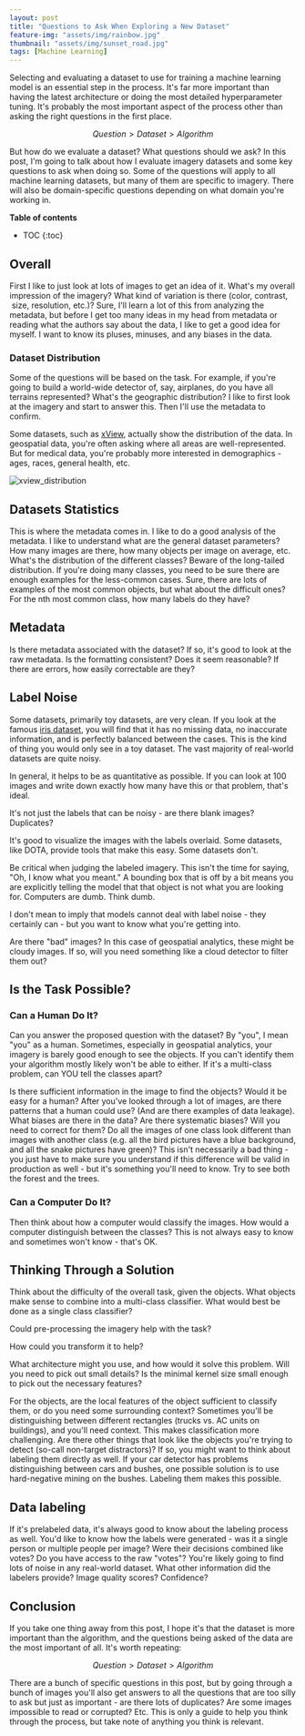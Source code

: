 ```yaml
---
layout: post
title: "Questions to Ask When Exploring a New Dataset"
feature-img: "assets/img/rainbow.jpg"
thumbnail: "assets/img/sunset_road.jpg"
tags: [Machine Learning]
---
```


Selecting and evaluating a dataset to use for training a machine learning model is an essential step in the process. It's far more important than having the latest architecture or doing the most detailed hyperparameter tuning. It's probably the most important aspect of the process other than asking the right questions in the first place.

$$ Question > Dataset > Algorithm $$

But how do we evaluate a dataset? What questions should we ask? In this post, I'm going to talk about how I evaluate imagery datasets and some key questions to ask when doing so. Some of the questions will apply to all machine learning datasets, but many of them are specific to imagery. There will also be domain-specific questions depending on what domain you're working in.

<b>Table of contents</b>
* TOC
{:toc}

## Overall

First I like to just look at lots of images to get an idea of it. What's my overall impression of the imagery? What kind of variation is there (color, contrast,  size, resolution, etc.)? Sure, I'll learn a lot of this from analyzing the metadata, but before I get too many ideas in my head from metadata or reading what the authors say about the data, I like to get a good idea for myself. I want to know its pluses, minuses, and any biases in the data.

### Dataset Distribution

Some of the questions will be based on the task. For example, if you're going to build a world-wide detector of, say, airplanes, do you have all terrains represented? What's the geographic distribution? I like to first look at the imagery and start to answer this. Then I'll use the metadata to confirm.

Some datasets, such as [xView](http://xviewdataset.org/), actually show the distribution of the data. In geospatial data, you're often asking where all areas are well-represented. But for medical data, you're probably more interested in demographics - ages, races, general health, etc.

![xview_distribution]({{site.baseurl}}/assets/img/xview_geographic_distribution.png "xView Distribution")

## Datasets Statistics

This is where the metadata comes in. I like to do a good analysis of the metadata. I like to understand what are the general dataset parameters? How many images are there, how many objects per image on average, etc. What's the distribution of the different classes? Beware of the long-tailed distribution. If you're doing many classes, you need to be sure there are enough examples for the less-common cases. Sure, there are lots of examples of the most common objects, but what about the difficult ones? For the nth most common class, how many labels do they have?

## Metadata

Is there metadata associated with the dataset? If so, it's good to look at the raw metadata. Is the formatting consistent? Does it seem reasonable? If there are errors, how easily correctable are they?

## Label Noise


Some datasets, primarily toy datasets, are very clean. If you look at the famous [iris dataset](https://archive.ics.uci.edu/ml/datasets/Iris), you will find that it has no missing data, no inaccurate information, and is perfectly balanced between the cases. This is the kind of thing you would only see in a toy dataset. The vast majority of real-world datasets are quite noisy.

In general, it helps to be as quantitative as possible. If you can look at 100 images and write down exactly how many have this or that problem, that's ideal.

It's not just the labels that can be noisy - are there blank images? Duplicates?

It's good to visualize the images with the labels overlaid. Some datasets, like DOTA, provide tools that make this easy. Some datasets don't.

Be critical when judging the labeled imagery. This isn't the time for saying, "Oh, I know what you meant." A bounding box that is off by a bit means you are explicitly telling the model that that object is not what you are looking for. Computers are dumb. Think dumb.

I don't mean to imply that models cannot deal with label noise - they 
certainly can - but you want to know what you're getting into.

Are there "bad" images? In this case of geospatial analytics, these might be cloudy images. If so, will you need something like a cloud detector to filter them out?


## Is the Task Possible?

### Can a Human Do It?

Can you answer the proposed question with the dataset? By "you", I mean "you" as a human. Sometimes, especially in geospatial analytics, your imagery is barely good enough to see the objects. If you can't identify them your algorithm mostly likely won't be able to either. If it's a multi-class problem, can YOU tell the classes apart?

Is there sufficient information in the image to find the objects? Would it be easy for a human? After you've looked through a lot of images, are there patterns that a human could use? (And are there examples of data leakage). What biases are there in the data? Are there systematic biases? Will you need to correct for them? Do all the images of one class look different than images with another class (e.g. all the bird pictures have a blue background, and all the snake pictures have green)? This isn't necessarily a bad thing - you just have to make sure you understand if this difference will be valid in production as well - but it's something you'll need to know. Try to see both the forest and the trees.

### Can a Computer Do It?

Then think about how a computer would classify the images. How would a computer distinguish between the classes? This is not always easy to know and sometimes won't know - that's OK.

## Thinking Through a Solution

Think about the difficulty of the overall task, given the objects. What objects make sense to combine into a multi-class classifier. What would best be done as a single class classifier?

Could pre-processing the imagery help with the task?

How could you transform it to help?

What architecture might you use, and how would it solve this problem. Will you need to pick out small details? Is the minimal kernel size small enough to pick out the necessary features?

For the objects, are the local features of the object sufficient to classify them, or do you need some surrounding context? Sometimes you'll be distinguishing between different rectangles (trucks vs. AC units on buildings), and you'll need context. This makes classification more challenging. Are there other things that look like the objects you're trying to detect (so-call non-target distractors)? If so, you might want to think about labeling them directly as well. If your car detector has problems distinguishing between cars and bushes, one possible solution is to use hard-negative mining on the bushes. Labeling them makes this possible.

## Data labeling

If it's prelabeled data, it's always good to know about the labeling process as well. You'd like to know how the labels were generated - was it a single person or multiple people per image? Were their decisions combined like votes? Do you have access to the raw "votes"? You're likely going to find lots of noise in any real-world dataset. What other information did the labelers provide? Image quality scores? Confidence?

## Conclusion

If you take one thing away from this post, I hope it's that the dataset is more important than the algorithm, and the questions being asked of the data are the most important of all. It's worth repeating:

$$ Question > Dataset > Algorithm $$

There are a bunch of specific questions in this post, but by going through a bunch of images you'll also get answers to all the questions that are too silly to ask but just as important - are there lots of duplicates? Are some images impossible to read or corrupted? Etc. This is only a guide to help you think through the process, but take note of anything you think is relevant.